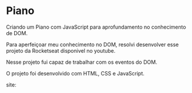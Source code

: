 # Piano
Criando um Piano com JavaScript para aprofundamento no conhecimento de DOM.

Para aperfeiçoar meu conhecimento no DOM, resolvi desenvolver esse projeto da Rocketseat disponivel no youtube.

Nesse projeto fui capaz de trabalhar com os eventos do DOM.

O projeto foi desenvolvido com HTML, CSS e JavaScript.

site: 
